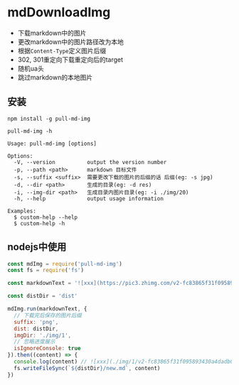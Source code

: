 # mdDownloadImg

- 下载markdown中的图片
- 更改markdown中的图片路径改为本地
- 根据`Content-Type`定义图片后缀
- 302, 301重定向下载重定向后的target
- 随机ua头
- 跳过markdown的本地图片

## 安装

```shell
npm install -g pull-md-img
```

```shell
pull-md-img -h

Usage: pull-md-img [options]

Options:
  -V, --version          output the version number
  -p, --path <path>      markdown 目标文件
  -s, --suffix <suffix>  需要更改下载的图片的后缀的话 后缀(eg: -s jpg)
  -d, --dir <path>       生成的目录(eg: -d res)
  -i, --img-dir <path>   生成目录内图片目录(eg: -i ./img/20)
  -h, --help             output usage information

Examples:
  $ custom-help --help
  $ custom-help -h
```

## nodejs中使用

```js
const mdImg = require('pull-md-img')
const fs = require('fs')

const markdownText = '![xxx](https://pic3.zhimg.com/v2-fc83865f31f095893430a4dadb036a61_1440w.jpg)'

const distDir = 'dist'

mdImg.run(markdownText, {
  // 下载完后保存的图片后缀
  suffix: 'png',
  dist: distDir,
  imgDir: './img/1',
  // 忽略进度展示
  isIgnoreConsole: true
}).then((content) => {
  console.log(content) // ![xxx](./img/1/v2-fc83865f31f095893430a4dadb036a61_1440w-38475.png)
  fs.writeFileSync(`${distDir}/new.md`, content)
})
```